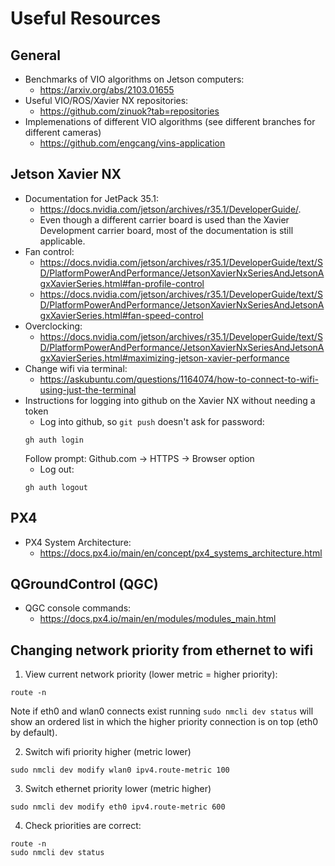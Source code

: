 # Useful Resources

## General
- Benchmarks of VIO algorithms on Jetson computers:
  - https://arxiv.org/abs/2103.01655
- Useful VIO/ROS/Xavier NX repositories:
  - https://github.com/zinuok?tab=repositories
- Implemenations of different VIO algorithms (see different branches for different cameras)
  - https://github.com/engcang/vins-application

## Jetson Xavier NX
- Documentation for JetPack 35.1:
  - https://docs.nvidia.com/jetson/archives/r35.1/DeveloperGuide/.
  - Even though a different carrier board is used than the Xavier Development carrier board, most of the documentation is still applicable.
- Fan control:
  - https://docs.nvidia.com/jetson/archives/r35.1/DeveloperGuide/text/SD/PlatformPowerAndPerformance/JetsonXavierNxSeriesAndJetsonAgxXavierSeries.html#fan-profile-control
  - https://docs.nvidia.com/jetson/archives/r35.1/DeveloperGuide/text/SD/PlatformPowerAndPerformance/JetsonXavierNxSeriesAndJetsonAgxXavierSeries.html#fan-speed-control
- Overclocking:
  - https://docs.nvidia.com/jetson/archives/r35.1/DeveloperGuide/text/SD/PlatformPowerAndPerformance/JetsonXavierNxSeriesAndJetsonAgxXavierSeries.html#maximizing-jetson-xavier-performance
- Change wifi via terminal:
  - https://askubuntu.com/questions/1164074/how-to-connect-to-wifi-using-just-the-terminal
- Instructions for logging into github on the Xavier NX without needing a token
  - Log into github, so ```git push``` doesn't ask for password:  
  ```
  gh auth login
  ```
  Follow prompt: Github.com -> HTTPS -> Browser option
  - Log out:
  ```
  gh auth logout
  ```

## PX4
- PX4 System Architecture:
  - https://docs.px4.io/main/en/concept/px4_systems_architecture.html

## QGroundControl (QGC)
- QGC console commands:
  - https://docs.px4.io/main/en/modules/modules_main.html

## Changing network priority from ethernet to wifi

1. View current network priority (lower metric = higher priority):
```
route -n
```
Note if eth0 and wlan0 connects exist running ```sudo nmcli dev status``` will show an ordered list in which the higher priority connection is on top (eth0 by default).  

2. Switch wifi priority higher (metric lower)
```
sudo nmcli dev modify wlan0 ipv4.route-metric 100
```

3. Switch ethernet priority lower (metric higher)
```
sudo nmcli dev modify eth0 ipv4.route-metric 600
```
4. Check priorities are correct:
```
route -n
sudo nmcli dev status
```
